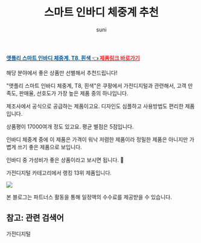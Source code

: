 ﻿---
layout: post
title:  "스마트 인바디 체중계 추천" 
author: suni
categories: [ 가전디지털 ]
tags: []
image: https://static.coupangcdn.com/image/retail/images/179878089294680-85ff6dbb-c56b-43a0-bf3c-9d852c78cefb.jpg 
description: "쿠팡에서 관련 상품으로 가장 고객 선호도가 높은 제품 중 하나입니다."
---
<a href="https://link.coupang.com/re/AFFSDP?lptag=AF5011742&pageKey=245670231&itemId=778731488&vendorItemId=4131848464&traceid=V0-113-a23dbed2e5f9fa5a"><b><font color='#01579B'>앳플리 스마트 인바디 체중계, T8, 흰색 </font></b>👈<b><font color='#f71919'> 제품링크 바로가기</font></b></a>

해당 분야에서 좋은 상품만 선별해서 추천드립니다!

"앳플리 스마트 인바디 체중계, T8, 흰색"은 쿠팡에서 가전디지털과 관련해서, 고객 만족도, 판매율, 선호도가 가장 높은 제품 중의 하나입니다.

제조사에서 공식으로 공급하는 제품이고요. 디자인도 심플하고 사용방법도 편리한 제품입니다. 

상품평이 17000여개 정도 있고요. 평균 별점은 5점입니다. 

인바디 체중계 중에 이 제품은 가격이 워낙 저렴한 제품이라 정밀한 제품은 아니지만 가볍게 쓰기 좋은 제품으로 보입니다. 

인바디 중 가성비가 좋은 상품이라고 보시면 됩니다. 🙂

가전디지털 카테고리에서 랭킹  13위 제품입니다. 

<a href="https://link.coupang.com/re/AFFSDP?lptag=AF5011742&pageKey=245670231&itemId=778731488&vendorItemId=4131848464&traceid=V0-113-a23dbed2e5f9fa5a"> <img src="https://static.coupangcdn.com/image/retail/images/179878089294680-85ff6dbb-c56b-43a0-bf3c-9d852c78cefb.jpg"></a>

본 블로그는 파트너스 활동을 통해 일정액의 수수료를 제공받을 수 있습니다.

## 참고: 관련 검색어    
가전디지털